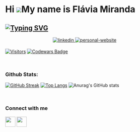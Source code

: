 Hi ![](https://user-images.githubusercontent.com/18350557/176309783-0785949b-9127-417c-8b55-ab5a4333674e.gif)My name is Flávia Miranda
======================================================================================================================================
[![Typing SVG](https://readme-typing-svg.demolab.com?font=Playfair&pause=1000&color=FF68B8&center=true&vCenter=true&width=435&lines=Junior+Full-Stack+Developer)](https://git.io/typing-svg)
---------------------------

<div align="center">
<a href="https://linkedin.com/in/flaviiamiranda/" target="_blank">
<img src=https://img.shields.io/badge/linkedin-%231E77B5.svg?&style=for-the-badge&logo=linkedin&logoColor=white alt=linkedin style="margin-bottom: 5px;" target=”_blank”/>
</a>
<a href="https://flaviamirandaportfolio.vercel.app/" target=”_blank”><img alt="personal-website" title="Flavia Miranda Portfolio WebSite" src="https://img.shields.io/badge/-Portfolio_website-f051a1?style=for-the-badge&logo=&logoColor=white" target="_blank"/></a>
  <br />
</div>  

[![Visitors](https://visitor-badge.laobi.icu/badge?page_id=lakorthus.lakorthus)](https://github.com/g1-110/)
<a target="_blank" href="https://www.codewars.com/users/flaviagraciano"><img src="https://www.codewars.com/users/Lakorthus/badges/micro" alt="Codewars Badge" /></a>


</td><td valign="top" width="33%">

<br/>  

### Github Stats:

[![GitHub Streak](http://github-readme-streak-stats.herokuapp.com?user=g1-110&theme=dracula&hide_border=true)](https://git.io/streak-stats)
[![Top Langs](https://github-readme-stats.vercel.app/api/top-langs/?username=g1-110&layout=compact&theme=dracula&hide_border=true)](https://github.com/anuraghazra/github-readme-stats)
![Anurag's GitHub stats](https://github-readme-stats.vercel.app/api?username=g1-110&show_icons=true&theme=dracula&hide_border=true)
 
  

<br/>  

### Connect with me  

<p align="left"> <a href="https://discord.com/users/lillah.jpeg#6500" target="_blank" rel="noreferrer"><img src="https://raw.githubusercontent.com/danielcranney/readme-generator/main/public/icons/socials/discord.svg" width="32" height="32" /></a></a> <a href="https://www.twitter.com/flavia_jpeg" target="_blank" rel="noreferrer"><img src="https://raw.githubusercontent.com/danielcranney/readme-generator/main/public/icons/socials/twitter.svg" width="32" height="32" /></a></p>
 


